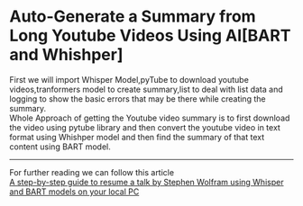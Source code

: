 # Auto-Generate a Summary from Long Youtube Videos Using AI[BART and Whishper]

<p>First we will import Whisper Model,pyTube to download youtube videos,tranformers model to create summary,list to deal with list data and logging to show the basic errors that may be there while creating the summary.</br>
Whole Approach of getting the Youtube video summary is to first download the video using pytube library and then convert the youtube video in text format using Whishper model and then find the summary of that text content using BART model.</p>
<hr>

<p>For further reading we can follow this article
</br> <a href = "https://towardsdatascience.com/how-to-auto-generate-a-summary-from-long-youtube-videos-using-ai-a2a542b6698d">A step-by-step guide to resume a talk by Stephen Wolfram using Whisper and BART models on your local PC</a></p>
